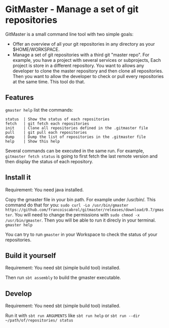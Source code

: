 GitMaster - Manage a set of git repositories
=========

GitMaster is a small command line tool with two simple goals:
- Offer an overview of all your git repositories in any directory as your $HOME/WORKSPACE.
- Manage a set of git repositories with a third git "master repo". For example, you have a project with several services or subprojects, Each project is store in a different repository. You want to allows any developer to clone the master repository and then clone all repositories. Then you want to allow the developer to check or pull every repositories at the same time. This tool do that.

Features
--------
`gmaster help` list the commands:

```
status  | Show the status of each repositories
fetch   | git fetch each repositories
init    | Clone all repositories defined in the .gitmaster file
pull    | git pull each repositories
dump    | Dump the list of repositories in the .gitmaster file
help    | Show this help
```

Several commands can be executed in the same run. 
For example, `gitmaster fetch status` is going to first fetch the last remote version and then display the status of each repository.

Install it
----------
Requirement: You need java installed.

Copy the gmaster file in your bin path. For example under /usr/bin/.
This command do that for you: `sudo curl -Lo /usr/bin/gmaster https://github.com/francoiscabrol/gitmaster/releases/download/0.7/gmaster`.
You will need to change the permissions with `sudo chmod -x /usr/bin/gmaster`.
Then you will be able to run it direcly in your terminal.
`gmaster help`

You can try to run `gmaster` in your Workspace to check the status of your repositories.

Build it yourself
-----------------

Requirement: You need sbt (simple build tool) installed.

Then run `sbt assembly` to build the gmaster executable.

Develop
----------

Requirement: You need sbt (simple build tool) installed.

Run it with `sbt run ARGUMENTS` like `sbt run help` or `sbt run --dir ~/path/of/repositories/ status`

